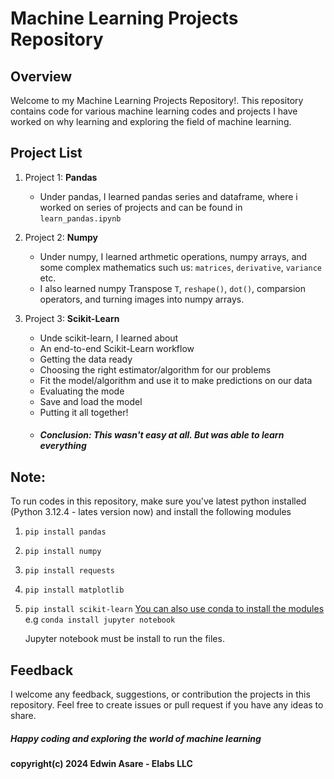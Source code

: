 # Machine Learning Projects Repository

## Overview
Welcome to my Machine Learning Projects Repository!. This repository contains code for various machine learning codes and projects I have worked on why learning and exploring the field of machine learning.

## Project List
1. Project 1: **Pandas**
    - Under pandas, I learned pandas series and dataframe, where i worked on series of projects and can be found in `learn_pandas.ipynb`

2. Project 2: **Numpy**
    - Under numpy, I learned arthmetic operations, numpy arrays, and some complex mathematics such us: `matrices`, `derivative`, `variance` etc.
    - I also learned numpy Transpose `T`, `reshape()`, `dot()`, comparsion operators, and turning images into numpy arrays.
3. Project 3: **Scikit-Learn**
   - Unde scikit-learn, I learned about
   - An end-to-end Scikit-Learn workflow
   - Getting the data ready
   - Choosing the right estimator/algorithm for our problems
   -  Fit the model/algorithm and use it to make predictions on our data
   -  Evaluating the mode
   -  Save and load the model
   -  Putting it all together!
   -  ##### Conclusion: This wasn't easy at all. But was able to learn everything
   
## Note:
To run codes in this repository, make sure you've latest python installed (Python 3.12.4 - lates version now)
and install the following modules
1. `pip install pandas`
2. `pip install numpy`
3. `pip install requests`
4. `pip install matplotlib`
5. `pip install scikit-learn`
   <u>You can also use conda to install the modules</u>
   e.g
   `conda install jupyter notebook`

   Jupyter notebook must be install to run the files.
   

## Feedback
I welcome any feedback, suggestions, or contribution the projects in this repository. Feel free to create issues or pull request if you have any ideas to share.

##### Happy coding and exploring the world of machine learning


#### copyright(c) 2024 Edwin Asare - Elabs LLC
